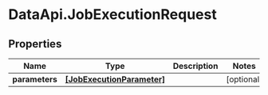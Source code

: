 # DataApi.JobExecutionRequest

## Properties
Name | Type | Description | Notes
------------ | ------------- | ------------- | -------------
**parameters** | [**[JobExecutionParameter]**](JobExecutionParameter.md) |  | [optional] 
